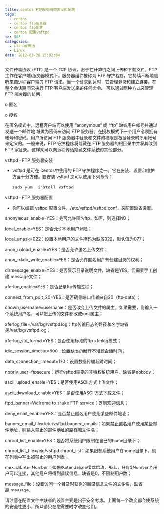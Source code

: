 ```yaml
---
title: centos FTP服务器的架设和配置
tags:
  - centos
  - centos ftp服务器
  - centos ftp配置
  - centos 配置vsftpd
id: 985
categories:
  - FTP下载周边
  - Linux
date: 2012-03-26 15:02:04
---
```


<div>

文件传输协议 (FTP) 是一个 TCP 协议，用于在计算机之间上传和下载文件。FTP 工作在客户端/服务器模式下。服务器组件被称为 FTP 守护程序。它持续不断地临听来自远程客户端的 FTP 请求。当一个请求到达时，它管理登录和建立连接。在整个会话期间它执行 FTP 客户端发送来的任何命令。 可以通过两种方式来管理 FTP 服务器的访问：

o 匿名

o 授权

在匿名模式中，远程客户端可以使用 “anonymous” 或 “ftp” 缺省用户帐号并通过发送一个邮件地 址做为密码来访问 FTP 服务器。在授权模式下一个用户必须拥有帐号和密码。用户所访问 FTP 服务器中目录和文件的权限是根据登录时所用帐号来定义的。一般来说，FTP 守护程序将隐藏在 FTP 服务器的根目录中并将其改到 FTP 家目录。这样就可以向远程传话隐藏文件系统的其他部分。

vsftpd - FTP 服务器安装

* vsftpd 是可在 Centos中使用的 FTP 守护程序之一。它在安装、设置和维护方面十分方便。要安装 vsftpd 您可以使用下列命令：
<pre class="brush: bash; gutter: true"> 　sudo yum  install vsftpd</pre>
vsftpd - FTP 服务器配置

* 你可以编辑 vsftpd 配置文件，/etc/vsftpd/vsftpd.conf，来配置缺省设置。

anonymous_enable=YES：是否允许匿名ftp，如否，则选择NO；

local_enable=YES：是否允许本地用户登陆；

local_umask=022：设置本地用户的文件掩码为缺省022，默认值为077；

anon_upload_enable=YES：是否允许匿名上传文件；

anon_mkdir_write_enable=YES：是否允许匿名用户有创建目录的权利；

dirmessage_enable=YES：是否显示目录说明文件，缺省是YES，但需要手工创建.message文件；

xferlog_enable=YES：是否记录ftp传输过程；

connect_from_port_20=YES：是否确信端口传输来自20（ftp-data）；

chown_username=username：是否改变上传文件的属主，如果需要，则输入一个系统用户名，可以把上传的文件都改成root属主；

xferlog_file=/var/log/vsftpd.log：ftp传输日志的路径和名字缺省是/var/log/vsftpd.log；

xferlog_std_format=YES：是否使用标准的ftp xferlog模式；

idle_session_timeout=600：设置缺省的断开不活跃会话时间；

data_connection_timeout=120：设置数据传输超时时间；

nopriv_user=ftpsecure：运行vsftpd需要的非特权系统用户，缺省是nobody；

ascii_upload_enable=YES：是否使用ASCII方式上传文件；

ascii_download_enable=YES：是否使用ASCII方式下载文件；

ftpd_banner=Welcome to shuke FTP service：定制欢迎信息；

deny_email_enable=YES：是否禁止匿名用户使用某些邮件地址；

banned_email_file=/etc/vsftpd.banned_emails：如果禁止匿名用户使用某些邮件地址，则输入禁止的邮件地址的路径和文件名；

chroot_list_enable=YES：是否将系统用户限制在自己的home目录下；

chroot_list_file=/etc/vsftpd.chroot_list：如果限制系统用户在home目录下，则在列表中写出被禁止的用户列表；

max_clIEnts=Number：如果以standalone模式启动，那么，只有$Number个用户可以连接，其他用户将得到错误信息，缺省是0，不限制用户数；

message_file：设置访问一个目录时获得的目录信息文件的文件名，缺省是.message。

请注意在配置文件中缺省的设置主要是出于安全考虑。上面每一个改变都会使系统的安全性更小，所以请只在您需要时才改变他们。

</div>
